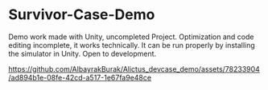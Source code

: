 


# Survivor-Case-Demo
 Demo work made with Unity, uncompleted Project.
Optimization and code editing incomplete, it works technically. It can be run properly by installing the simulator in Unity.
Open to development.


https://github.com/AlbayrakBurak/Alictus_devcase_demo/assets/78233904/ad894b1e-08fe-42cd-a517-1e67fa9e48ce
